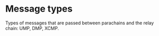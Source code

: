 # Message types

Types of messages that are passed between parachains and the relay chain: UMP, DMP, XCMP.

